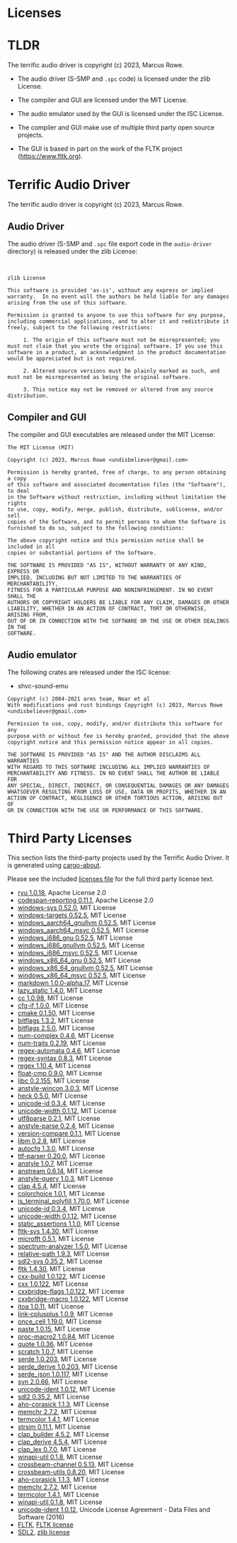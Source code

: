 Licenses
========


TLDR
====

The terrific audio driver is copyright (c) 2023, Marcus Rowe.

 * The audio driver (S-SMP and `.spc` code) is licensed under the zlib License.
 * The compiler and GUI are licensed under the MIT License.
 * The audio emulator used by the GUI is licensed under the ISC License.

 * The compiler and GUI make use of multiple third party open source projects.
 * The GUI is based in part on the work of the FLTK project (https://www.fltk.org).


Terrific Audio Driver
=====================

The terrific audio driver is copyright (c) 2023, Marcus Rowe.


Audio Driver
------------
The audio driver (S-SMP and `.spc` file export code in the `audio-driver` directory) is released under the zlib License:

<br/>

```
zlib License

This software is provided 'as-is', without any express or implied warranty.  In no event will the authors be held liable for any damages arising from the use of this software.

Permission is granted to anyone to use this software for any purpose, including commercial applications, and to alter it and redistribute it freely, subject to the following restrictions:

     1. The origin of this software must not be misrepresented; you must not claim that you wrote the original software. If you use this software in a product, an acknowledgment in the product documentation would be appreciated but is not required.

     2. Altered source versions must be plainly marked as such, and must not be misrepresented as being the original software.

     3. This notice may not be removed or altered from any source distribution.
```


Compiler and GUI
----------------

The compiler and GUI executables are released under the MIT License:

```
The MIT License (MIT)

Copyright (c) 2023, Marcus Rowe <undisbeliever@gmail.com>

Permission is hereby granted, free of charge, to any person obtaining a copy
of this software and associated documentation files (the "Software"), to deal
in the Software without restriction, including without limitation the rights
to use, copy, modify, merge, publish, distribute, sublicense, and/or sell
copies of the Software, and to permit persons to whom the Software is
furnished to do so, subject to the following conditions:

The above copyright notice and this permission notice shall be included in all
copies or substantial portions of the Software.

THE SOFTWARE IS PROVIDED "AS IS", WITHOUT WARRANTY OF ANY KIND, EXPRESS OR
IMPLIED, INCLUDING BUT NOT LIMITED TO THE WARRANTIES OF MERCHANTABILITY,
FITNESS FOR A PARTICULAR PURPOSE AND NONINFRINGEMENT. IN NO EVENT SHALL THE
AUTHORS OR COPYRIGHT HOLDERS BE LIABLE FOR ANY CLAIM, DAMAGES OR OTHER
LIABILITY, WHETHER IN AN ACTION OF CONTRACT, TORT OR OTHERWISE, ARISING FROM,
OUT OF OR IN CONNECTION WITH THE SOFTWARE OR THE USE OR OTHER DEALINGS IN THE
SOFTWARE.
```


Audio emulator
--------------

The following crates are released under the ISC license:
 * shvc-sound-emu


```
Copyright (c) 2004-2021 ares team, Near et al
With modifications and rust bindings Copyright (c) 2023, Marcus Rowe <undisbeliever@gmail.com>

Permission to use, copy, modify, and/or distribute this software for any
purpose with or without fee is hereby granted, provided that the above
copyright notice and this permission notice appear in all copies.

THE SOFTWARE IS PROVIDED "AS IS" AND THE AUTHOR DISCLAIMS ALL WARRANTIES
WITH REGARD TO THIS SOFTWARE INCLUDING ALL IMPLIED WARRANTIES OF
MERCHANTABILITY AND FITNESS. IN NO EVENT SHALL THE AUTHOR BE LIABLE FOR
ANY SPECIAL, DIRECT, INDIRECT, OR CONSEQUENTIAL DAMAGES OR ANY DAMAGES
WHATSOEVER RESULTING FROM LOSS OF USE, DATA OR PROFITS, WHETHER IN AN
ACTION OF CONTRACT, NEGLIGENCE OR OTHER TORTIOUS ACTION, ARISING OUT OF
OR IN CONNECTION WITH THE USE OR PERFORMANCE OF THIS SOFTWARE.
```


Third Party Licenses
====================
This section lists the third-party projects used by the Terrific Audio Driver.
It is generated using [cargo-about](https://embarkstudios.github.io/cargo-about/).

Please see the included [licenses file](licenses.md) for the full third party license text.

  * [ryu 1.0.18](https://github.com/dtolnay/ryu), Apache License 2.0
  * [codespan-reporting 0.11.1](https://github.com/brendanzab/codespan), Apache License 2.0
  * [windows-sys 0.52.0](https://github.com/microsoft/windows-rs), MIT License
  * [windows-targets 0.52.5](https://github.com/microsoft/windows-rs), MIT License
  * [windows_aarch64_gnullvm 0.52.5](https://github.com/microsoft/windows-rs), MIT License
  * [windows_aarch64_msvc 0.52.5](https://github.com/microsoft/windows-rs), MIT License
  * [windows_i686_gnu 0.52.5](https://github.com/microsoft/windows-rs), MIT License
  * [windows_i686_gnullvm 0.52.5](https://github.com/microsoft/windows-rs), MIT License
  * [windows_i686_msvc 0.52.5](https://github.com/microsoft/windows-rs), MIT License
  * [windows_x86_64_gnu 0.52.5](https://github.com/microsoft/windows-rs), MIT License
  * [windows_x86_64_gnullvm 0.52.5](https://github.com/microsoft/windows-rs), MIT License
  * [windows_x86_64_msvc 0.52.5](https://github.com/microsoft/windows-rs), MIT License
  * [markdown 1.0.0-alpha.17](https://github.com/wooorm/markdown-rs), MIT License
  * [lazy_static 1.4.0](https://github.com/rust-lang-nursery/lazy-static.rs), MIT License
  * [cc 1.0.98](https://github.com/rust-lang/cc-rs), MIT License
  * [cfg-if 1.0.0](https://github.com/alexcrichton/cfg-if), MIT License
  * [cmake 0.1.50](https://github.com/rust-lang/cmake-rs), MIT License
  * [bitflags 1.3.2](https://github.com/bitflags/bitflags), MIT License
  * [bitflags 2.5.0](https://github.com/bitflags/bitflags), MIT License
  * [num-complex 0.4.6](https://github.com/rust-num/num-complex), MIT License
  * [num-traits 0.2.19](https://github.com/rust-num/num-traits), MIT License
  * [regex-automata 0.4.6](https://github.com/rust-lang/regex/tree/master/regex-automata), MIT License
  * [regex-syntax 0.8.3](https://github.com/rust-lang/regex/tree/master/regex-syntax), MIT License
  * [regex 1.10.4](https://github.com/rust-lang/regex), MIT License
  * [float-cmp 0.9.0](https://github.com/mikedilger/float-cmp), MIT License
  * [libc 0.2.155](https://github.com/rust-lang/libc), MIT License
  * [anstyle-wincon 3.0.3](https://github.com/rust-cli/anstyle.git), MIT License
  * [heck 0.5.0](https://github.com/withoutboats/heck), MIT License
  * [unicode-id 0.3.4](https://github.com/Boshen/unicode-id), MIT License
  * [unicode-width 0.1.12](https://github.com/unicode-rs/unicode-width), MIT License
  * [utf8parse 0.2.1](https://github.com/alacritty/vte), MIT License
  * [anstyle-parse 0.2.4](https://github.com/rust-cli/anstyle.git), MIT License
  * [version-compare 0.1.1](https://gitlab.com/timvisee/version-compare), MIT License
  * [libm 0.2.8](https://github.com/rust-lang/libm), MIT License
  * [autocfg 1.3.0](https://github.com/cuviper/autocfg), MIT License
  * [ttf-parser 0.20.0](https://github.com/RazrFalcon/ttf-parser), MIT License
  * [anstyle 1.0.7](https://github.com/rust-cli/anstyle.git), MIT License
  * [anstream 0.6.14](https://github.com/rust-cli/anstyle.git), MIT License
  * [anstyle-query 1.0.3](https://github.com/rust-cli/anstyle), MIT License
  * [clap 4.5.4](https://github.com/clap-rs/clap), MIT License
  * [colorchoice 1.0.1](https://github.com/rust-cli/anstyle), MIT License
  * [is_terminal_polyfill 1.70.0](https://github.com/polyfill-rs/is_terminal_polyfill), MIT License
  * [unicode-id 0.3.4](https://github.com/Boshen/unicode-id), MIT License
  * [unicode-width 0.1.12](https://github.com/unicode-rs/unicode-width), MIT License
  * [static_assertions 1.1.0](https://github.com/nvzqz/static-assertions-rs), MIT License
  * [fltk-sys 1.4.30](https://github.com/fltk-rs/fltk-rs), MIT License
  * [microfft 0.5.1](https://gitlab.com/teskje/microfft-rs), MIT License
  * [spectrum-analyzer 1.5.0](https://github.com/phip1611/spectrum-analyzer), MIT License
  * [relative-path 1.9.3](https://github.com/udoprog/relative-path), MIT License
  * [sdl2-sys 0.35.2](https://github.com/rust-sdl2/rust-sdl2), MIT License
  * [fltk 1.4.30](https://github.com/fltk-rs/fltk-rs), MIT License
  * [cxx-build 1.0.122](https://github.com/dtolnay/cxx), MIT License
  * [cxx 1.0.122](https://github.com/dtolnay/cxx), MIT License
  * [cxxbridge-flags 1.0.122](https://github.com/dtolnay/cxx), MIT License
  * [cxxbridge-macro 1.0.122](https://github.com/dtolnay/cxx), MIT License
  * [itoa 1.0.11](https://github.com/dtolnay/itoa), MIT License
  * [link-cplusplus 1.0.9](https://github.com/dtolnay/link-cplusplus), MIT License
  * [once_cell 1.19.0](https://github.com/matklad/once_cell), MIT License
  * [paste 1.0.15](https://github.com/dtolnay/paste), MIT License
  * [proc-macro2 1.0.84](https://github.com/dtolnay/proc-macro2), MIT License
  * [quote 1.0.36](https://github.com/dtolnay/quote), MIT License
  * [scratch 1.0.7](https://github.com/dtolnay/scratch), MIT License
  * [serde 1.0.203](https://github.com/serde-rs/serde), MIT License
  * [serde_derive 1.0.203](https://github.com/serde-rs/serde), MIT License
  * [serde_json 1.0.117](https://github.com/serde-rs/json), MIT License
  * [syn 2.0.66](https://github.com/dtolnay/syn), MIT License
  * [unicode-ident 1.0.12](https://github.com/dtolnay/unicode-ident), MIT License
  * [sdl2 0.35.2](https://github.com/Rust-SDL2/rust-sdl2), MIT License
  * [aho-corasick 1.1.3](https://github.com/BurntSushi/aho-corasick), MIT License
  * [memchr 2.7.2](https://github.com/BurntSushi/memchr), MIT License
  * [termcolor 1.4.1](https://github.com/BurntSushi/termcolor), MIT License
  * [strsim 0.11.1](https://github.com/rapidfuzz/strsim-rs), MIT License
  * [clap_builder 4.5.2](https://github.com/clap-rs/clap), MIT License
  * [clap_derive 4.5.4](https://github.com/clap-rs/clap/tree/master/clap_derive), MIT License
  * [clap_lex 0.7.0](https://github.com/clap-rs/clap/tree/master/clap_lex), MIT License
  * [winapi-util 0.1.8](https://github.com/BurntSushi/winapi-util), MIT License
  * [crossbeam-channel 0.5.13](https://github.com/crossbeam-rs/crossbeam), MIT License
  * [crossbeam-utils 0.8.20](https://github.com/crossbeam-rs/crossbeam), MIT License
  * [aho-corasick 1.1.3](https://github.com/BurntSushi/aho-corasick), MIT License
  * [memchr 2.7.2](https://github.com/BurntSushi/memchr), MIT License
  * [termcolor 1.4.1](https://github.com/BurntSushi/termcolor), MIT License
  * [winapi-util 0.1.8](https://github.com/BurntSushi/winapi-util), MIT License
  * [unicode-ident 1.0.12](https://github.com/dtolnay/unicode-ident), Unicode License Agreement - Data Files and Software (2016)
  * [FLTK](https://www.fltk.org/), [FLTK license](https://www.fltk.org/doc-1.4/license.html)
  * [SDL2](https://libsdl.org/), [zlib license](https://www.libsdl.org/license.php)


